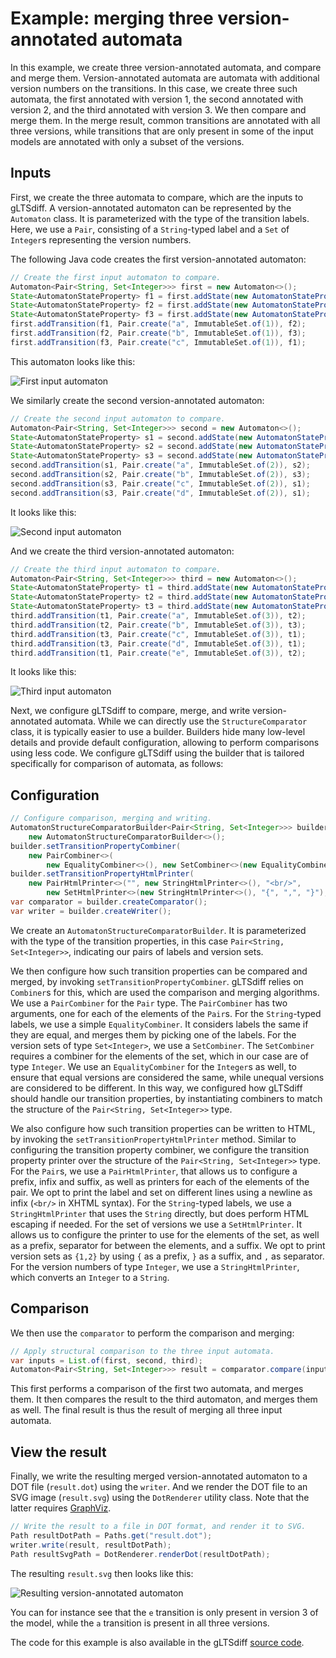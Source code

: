 # Example: merging three version-annotated automata

In this example, we create three version-annotated automata, and compare and merge them.
Version-annotated automata are automata with additional version numbers on the transitions.
In this case, we create three such automata, the first annotated with version 1, the second annotated with version 2, and the third annotated with version 3.
We then compare and merge them.
In the merge result, common transitions are annotated with all three versions, while transitions that are only present in some of the input models are annotated with only a subset of the versions.

## Inputs

First, we create the three automata to compare, which are the inputs to gLTSdiff.
A version-annotated automaton can be represented by the `Automaton` class.
It is parameterized with the type of the transition labels.
Here, we use a `Pair`, consisting of a `String`-typed label and a `Set` of `Integer`s representing the version numbers.

The following Java code creates the first version-annotated automaton:

```java
// Create the first input automaton to compare.
Automaton<Pair<String, Set<Integer>>> first = new Automaton<>();
State<AutomatonStateProperty> f1 = first.addState(new AutomatonStateProperty(false, false));
State<AutomatonStateProperty> f2 = first.addState(new AutomatonStateProperty(false, false));
State<AutomatonStateProperty> f3 = first.addState(new AutomatonStateProperty(false, false));
first.addTransition(f1, Pair.create("a", ImmutableSet.of(1)), f2);
first.addTransition(f2, Pair.create("b", ImmutableSet.of(1)), f3);
first.addTransition(f3, Pair.create("c", ImmutableSet.of(1)), f1);
```

This automaton looks like this:

![First input automaton](../examples/MoreThanTwoInputs/input1.svg)

We similarly create the second version-annotated automaton:

```java
// Create the second input automaton to compare.
Automaton<Pair<String, Set<Integer>>> second = new Automaton<>();
State<AutomatonStateProperty> s1 = second.addState(new AutomatonStateProperty(false, false));
State<AutomatonStateProperty> s2 = second.addState(new AutomatonStateProperty(false, false));
State<AutomatonStateProperty> s3 = second.addState(new AutomatonStateProperty(false, false));
second.addTransition(s1, Pair.create("a", ImmutableSet.of(2)), s2);
second.addTransition(s2, Pair.create("b", ImmutableSet.of(2)), s3);
second.addTransition(s3, Pair.create("c", ImmutableSet.of(2)), s1);
second.addTransition(s3, Pair.create("d", ImmutableSet.of(2)), s1);
```

It looks like this:

![Second input automaton](../examples/MoreThanTwoInputs/input2.svg)

And we create the third version-annotated automaton:

```java
// Create the third input automaton to compare.
Automaton<Pair<String, Set<Integer>>> third = new Automaton<>();
State<AutomatonStateProperty> t1 = third.addState(new AutomatonStateProperty(false, false));
State<AutomatonStateProperty> t2 = third.addState(new AutomatonStateProperty(false, false));
State<AutomatonStateProperty> t3 = third.addState(new AutomatonStateProperty(false, false));
third.addTransition(t1, Pair.create("a", ImmutableSet.of(3)), t2);
third.addTransition(t2, Pair.create("b", ImmutableSet.of(3)), t3);
third.addTransition(t3, Pair.create("c", ImmutableSet.of(3)), t1);
third.addTransition(t3, Pair.create("d", ImmutableSet.of(3)), t1);
third.addTransition(t1, Pair.create("e", ImmutableSet.of(3)), t2);
```

It looks like this:

![Third input automaton](../examples/MoreThanTwoInputs/input3.svg)

Next, we configure gLTSdiff to compare, merge, and write version-annotated automata.
While we can directly use the `StructureComparator` class, it is typically easier to use a builder.
Builders hide many low-level details and provide default configuration, allowing to perform comparisons using less code.
We configure gLTSdiff using the builder that is tailored specifically for comparison of automata, as follows:

## Configuration

```java
// Configure comparison, merging and writing.
AutomatonStructureComparatorBuilder<Pair<String, Set<Integer>>> builder =
    new AutomatonStructureComparatorBuilder<>();
builder.setTransitionPropertyCombiner(
    new PairCombiner<>(
        new EqualityCombiner<>(), new SetCombiner<>(new EqualityCombiner<>())));
builder.setTransitionPropertyHtmlPrinter(
    new PairHtmlPrinter<>("", new StringHtmlPrinter<>(), "<br/>",
        new SetHtmlPrinter<>(new StringHtmlPrinter<>(), "{", ",", "}"), ""));
var comparator = builder.createComparator();
var writer = builder.createWriter();
```

We create an `AutomatonStructureComparatorBuilder`.
It is parameterized with the type of the transition properties, in this case `Pair<String, Set<Integer>>`, indicating our pairs of labels and version sets.

We then configure how such transition properties can be compared and merged, by invoking `setTransitionPropertyCombiner`.
gLTSdiff relies on `Combiner`s for this, which are used the comparison and merging algorithms.
We use a `PairCombiner` for the `Pair` type.
The `PairCombiner` has two arguments, one for each of the elements of the `Pair`s.
For the `String`-typed labels, we use a simple `EqualityCombiner`.
It considers labels the same if they are equal, and merges them by picking one of the labels.
For the version sets of type `Set<Integer>`, we use a `SetCombiner`.
The `SetCombiner` requires a combiner for the elements of the set, which in our case are of type `Integer`.
We use an `EqualityCombiner` for the `Integer`s as well, to ensure that equal versions are considered the same, while unequal versions are considered to be different.
In this way, we configured how gLTSdiff should handle our transition properties, by instantiating combiners to match the structure of the `Pair<String, Set<Integer>>` type.

We also configure how such transition properties can be written to HTML, by invoking the `setTransitionPropertyHtmlPrinter` method.
Similar to configuring the transition property combiner, we configure the transition property printer over the structure of the `Pair<String, Set<Integer>>` type.
For the `Pair`s, we use a `PairHtmlPrinter`, that allows us to configure a prefix, infix and suffix, as well as printers for each of the elements of the pair.
We opt to print the label and set on different lines using a newline as infix (`<br/>` in XHTML syntax).
For the `String`-typed labels, we use a `StringHtmlPrinter` that uses the `String` directly, but does perform HTML escaping if needed.
For the set of versions we use a `SetHtmlPrinter`.
It allows us to configure the printer to use for the elements of the set, as well as a prefix, separator for between the elements, and a suffix.
We opt to print version sets as `{1,2}` by using `{` as a prefix, `}` as a suffix, and `,` as separator.
For the version numbers of type `Integer`, we use a `StringHtmlPrinter`, which converts an `Integer` to a `String`.

## Comparison

We then use the `comparator` to perform the comparison and merging:

```java
// Apply structural comparison to the three input automata.
var inputs = List.of(first, second, third);
Automaton<Pair<String, Set<Integer>>> result = comparator.compare(inputs);
```

This first performs a comparison of the first two automata, and merges them.
It then compares the result to the third automaton, and merges them as well.
The final result is thus the result of merging all three input automata.

## View the result

Finally, we write the resulting merged version-annotated automaton to a DOT file (`result.dot`) using the `writer`.
And we render the DOT file to an SVG image (`result.svg`) using the `DotRenderer` utility class.
Note that the latter requires [GraphViz](dependency-graphviz.md).

```java
// Write the result to a file in DOT format, and render it to SVG.
Path resultDotPath = Paths.get("result.dot");
writer.write(result, resultDotPath);
Path resultSvgPath = DotRenderer.renderDot(resultDotPath);
```

The resulting `result.svg` then looks like this:

![Resulting version-annotated automaton](../examples/MoreThanTwoInputs/result.svg)

You can for instance see that the `e` transition is only present in version 3 of the model, while the `a` transition is present in all three versions.

The code for this example is also available in the gLTSdiff [source code](../src/main/java/com/github/tno/gltsdiff/examples/SimpleDiffExample.java).
